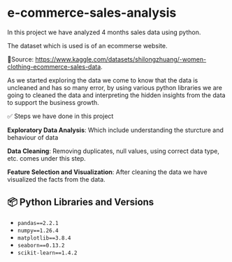 # e-commerce-sales-analysis
In this project we have analyzed 4 months sales data using python.

The dataset which is used is of an ecommerse website.

:rocket:Source: https://www.kaggle.com/datasets/shilongzhuang/-women-clothing-ecommerce-sales-data. 

As we started exploring the data we come to know that the data is uncleaned and has so many error, by using various python libraries we are going to cleaned the data and interpreting the hidden insights from the data to support the business growth.

:white_check_mark: Steps we have done in this project

**Exploratory Data Analysis**: Which include understanding the sturcture and behaviour of data

**Data Cleaning**: Removing duplicates, null values, using correct data type, etc. comes under this step.

**Feature Selection and Visualization**: After cleaning the data we have visualized the facts from the data.

## 📦 Python Libraries and Versions

- `pandas==2.2.1`
- `numpy==1.26.4`
- `matplotlib==3.8.4`
- `seaborn==0.13.2`
- `scikit-learn==1.4.2`

